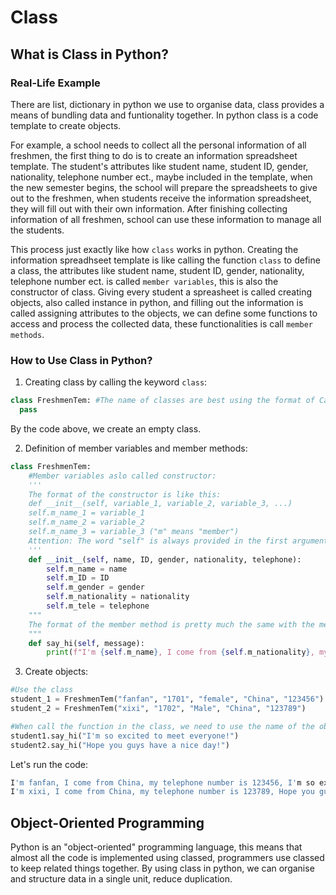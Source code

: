 # Class

## What is Class in Python?

### Real-Life Example
There are list, dictionary in python we use to organise data, class provides a means of bundling data and funtionality together. In python class is a code template to create objects. 

For example, a school needs to collect all the personal information of all freshmen, the first thing to do is to create an information spreadsheet template. The student's attributes like student name, student ID, gender, nationality, telephone number ect., maybe included in the template, when the new semester begins, the school will prepare the spreadsheets to give out to the freshmen, when students receive the information spreadsheet, they will fill out with their own information. After finishing collecting information of all freshmen, school can use these information to manage all the students.

This process just exactly like how `class` works in python. Creating the information spreadhseet template is like calling the function `class` to define a class, the attributes like student name, student ID, gender, nationality, telephone number ect. is called `member variables`, this is also the constructor of class. Giving every student a spreasheet is called creating objects, also called instance in python, and filling out the information is called assigning attributes to the objects, we can define some functions to access and process the collected data, these functionalities is call `member methods`.

### How to Use Class in Python?

1. Creating class by calling the keyword `class`:
```py
class FreshmenTem: #The name of classes are best using the format of CamelCase, refer to this website: https://google.github.io/styleguide/pyguide.html
  pass
```
By the code above, we create an empty class.

2. Definition of member variables and member methods:
```py
class FreshmenTem:
    #Member variables aslo called constructor:
    '''
    The format of the constructor is like this:
    def __init__(self, variable_1, variable_2, variable_3, ...)
    self.m_name_1 = variable_1
    self.m_name_2 = variable_2
    self.m_name_3 = variable_3 ("m" means "member")
    Attention: The word "self" is always provided in the first argument.
    '''
    def __init__(self, name, ID, gender, nationality, telephone):
        self.m_name = name
        self.m_ID = ID
        self.m_gender = gender
        self.m_nationality = nationality
        self.m_tele = telephone
    """
    The format of the member method is pretty much the same with the member variables. But keep it in mind that when we want to call the member variables, we should use the keyword "self." following with the name of the variables.
    """
    def say_hi(self, message):
        print(f"I'm {self.m_name}, I come from {self.m_nationality}, my telephone number is {self.m_tele}, {message}")
```

3. Create objects:
```py
#Use the class
student_1 = FreshmenTem("fanfan", "1701", "female", "China", "123456")
student_2 = FreshmenTem("xixi", "1702", "Male", "China", "123789")

#When call the function in the class, we need to use the name of the object followed by a dot and the name of the function: object.function_name(parameter)
student1.say_hi("I'm so excited to meet everyone!")
student2.say_hi("Hope you guys have a nice day!")
```

Let's run the code:
```py
I'm fanfan, I come from China, my telephone number is 123456, I'm so excited to meet everyone!
I'm xixi, I come from China, my telephone number is 123789, Hope you guys have a nice day!
```

## Object-Oriented Programming

Python is an "object-oriented" programming language, this means that almost all the code is implemented using classed, programmers use classed to keep related things together. By using class in python, we can organise and structure data in a single unit, reduce duplication.
